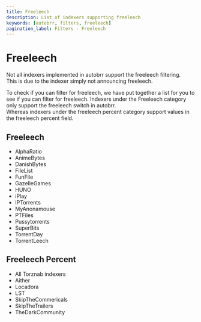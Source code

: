 ```yaml
---
title: Freeleech
description: List of indexers supporting freeleech
keywords: [autobrr, filters, freeleech]
pagination_label: Filters - Freeleech
---
```


# Freeleech

Not all indexers implemented in autobrr support the freeleech filtering.  
This is due to the indexer simply not announcing freeleech.  

To check if you can filter for freeleech, we have put together a list for you to see if you can filter for freeleech.
Indexers under the Freeleech category only support the freeleech switch in autobrr.  
Whereas indexers under the freeleech percent category support values in the freeleech percent field.

## Freeleech
- AlphaRatio
- AnimeBytes
- DanishBytes
- FileList
- FunFile
- GazelleGames
- HUNO
- iPlay
- IPTorrents
- MyAnonamouse
- PTFiles
- Pussytorrents
- SuperBits
- TorrentDay
- TorrentLeech


## Freeleech Percent
- All Torznab indexers
- Aither
- Locadora
- LST
- SkipTheCommericals
- SkipTheTrailers
- TheDarkCommunity
